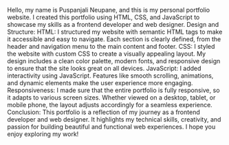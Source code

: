 Hello, my name is Puspanjali Neupane, and this is my personal portfolio website.
I created this portfolio using HTML, CSS, and JavaScript to showcase my skills as a frontend developer and web designer.
Design and Structure:
HTML: I structured my website with semantic HTML tags to make it accessible and easy to navigate. 
Each section is clearly defined, from the header and navigation menu to the main content and footer.
CSS: I styled the website with custom CSS to create a visually appealing layout.
My design includes a clean color palette, modern fonts, and responsive design to ensure that the site looks great on all devices.
JavaScript: I added interactivity using JavaScript. Features like smooth scrolling, animations, and dynamic elements make the user experience more engaging.
Responsiveness:
I made sure that the entire portfolio is fully responsive, so it adapts to various screen sizes.
Whether viewed on a desktop, tablet, or mobile phone, the layout adjusts accordingly for a seamless experience.
Conclusion:
This portfolio is a reflection of my journey as a frontend developer and web designer.
It highlights my technical skills, creativity, and passion for building beautiful and functional web experiences.
I hope you enjoy exploring my work!
